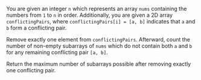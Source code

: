 You are given an integer `n` which represents an array `nums` containing the numbers from `1` to `n` in order. Additionally, you are given a 2D array `conflictingPairs`, where `conflictingPairs[i] = [a, b]` indicates that `a` and `b` form a conflicting pair.

Remove exactly one element from `conflictingPairs`. Afterward, count the number of non-empty subarrays of `nums` which do not contain both `a` and `b` for any remaining conflicting pair `[a, b]`.

Return the maximum number of subarrays possible after removing exactly one conflicting pair.